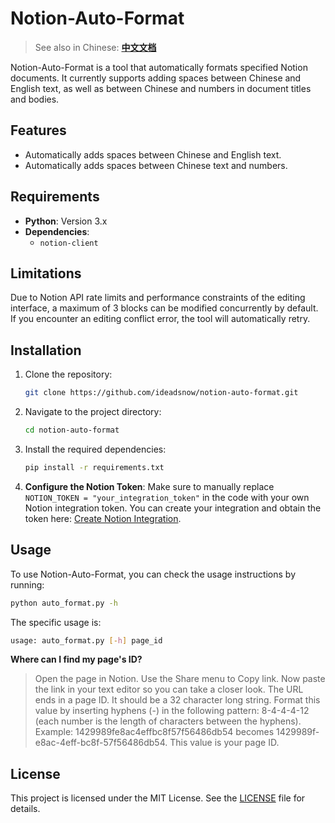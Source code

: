 # Notion-Auto-Format

> See also in Chinese: **[中文文档](README.zh.md)**

Notion-Auto-Format is a tool that automatically formats specified Notion documents. It currently supports adding spaces between Chinese and English text, as well as between Chinese and numbers in document titles and bodies.

## Features

- Automatically adds spaces between Chinese and English text.
- Automatically adds spaces between Chinese text and numbers.

## Requirements

- **Python**: Version 3.x
- **Dependencies**:
  - `notion-client`

## Limitations

Due to Notion API rate limits and performance constraints of the editing interface, a maximum of 3 blocks can be modified concurrently by default. If you encounter an editing conflict error, the tool will automatically retry.

## Installation

1. Clone the repository:
   ```bash
   git clone https://github.com/ideadsnow/notion-auto-format.git
   ```

2. Navigate to the project directory:
   ```bash
   cd notion-auto-format
   ```

3. Install the required dependencies:
   ```bash
   pip install -r requirements.txt
   ```

4. **Configure the Notion Token**:
   Make sure to manually replace `NOTION_TOKEN = "your_integration_token"` in the code with your own Notion integration token. You can create your integration and obtain the token here: [Create Notion Integration](https://www.notion.so/profile/integrations).

## Usage

To use Notion-Auto-Format, you can check the usage instructions by running:
```bash
python auto_format.py -h
```
The specific usage is:
```bash
usage: auto_format.py [-h] page_id
```


**Where can I find my page's ID?**
> Open the page in Notion. Use the Share menu to Copy link. Now paste the link in your text editor so you can take a closer look. The URL ends in a page ID.
It should be a 32 character long string. Format this value by inserting hyphens (-) in the following pattern: 8-4-4-4-12 (each number is the length of characters between the hyphens).
Example: 1429989fe8ac4effbc8f57f56486db54 becomes 1429989f-e8ac-4eff-bc8f-57f56486db54.
This value is your page ID.

## License

This project is licensed under the MIT License. See the [LICENSE](LICENSE) file for details.